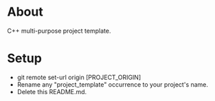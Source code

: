 # About
C++ multi-purpose project template.

# Setup
* git remote set-url origin [PROJECT_ORIGIN]
* Rename any "project_template" occurrence to your project's name.
* Delete this README.md.